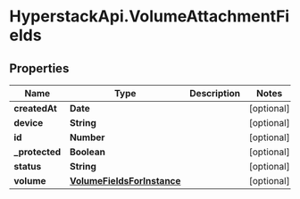 # HyperstackApi.VolumeAttachmentFields

## Properties

Name | Type | Description | Notes
------------ | ------------- | ------------- | -------------
**createdAt** | **Date** |  | [optional] 
**device** | **String** |  | [optional] 
**id** | **Number** |  | [optional] 
**_protected** | **Boolean** |  | [optional] 
**status** | **String** |  | [optional] 
**volume** | [**VolumeFieldsForInstance**](VolumeFieldsForInstance.md) |  | [optional] 


